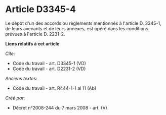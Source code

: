 # Article D3345-4

Le dépôt d'un des accords ou règlements mentionnés à l'article D. 3345-1, de leurs avenants et de leurs annexes, est opéré
dans les conditions prévues à l'article D. 2231-2.

**Liens relatifs à cet article**

_Cite_:

  - Code du travail - art. D3345-1 (VD)
  - Code du travail - art. D2231-2 (VD)

_Anciens textes_:

  - Code du travail - art. R444-1-1 al 11 (Ab)

_Créé par_:

  - Décret n°2008-244 du 7 mars 2008 - art. (V)
